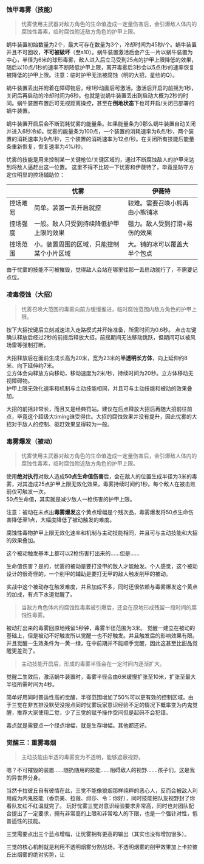 ### 蚀甲毒雾（技能）

> 忧雾使用主武器对敌方角色的生命值造成一定量伤害后，会引爆敌人体内的腐蚀性毒素，临时腐蚀附近敌方角色的护甲上限。

蜗牛装置初始数量为2个，最大可存在数量为3个，冷却时间为45秒/个。蜗牛装置并且不可回收，**不可被破坏**（至s10）。蜗牛装置激活后会产生一片以蜗牛装置为中心，半径为6米的球形毒雾，敌人进入后立马受到25点的护甲上限降低的效果，随后以10点/1秒的速率不断降低护甲上限，离开毒雾后3秒会以5点/秒的速率恢复被降低的护甲上限。注意：临时护甲无法被腐蚀（明的大招，星绘的Q）。

蜗牛装置丢出并附着在障碍物后，经1秒动画后可激活。激活后开启的前摇为1秒，关闭后再启动的冷却时间为6秒。也就是说蜗牛装置丢出到启动大概为2秒的时间。蜗牛装置布置后可无视距离操控，甚至在**倒地状态**下也可开启/关闭已部署的蜗牛装置。  

蜗牛装置开启后会不断消耗忧雾的能量条。如果能量条为0那么蜗牛装置自动关闭并进入6秒冷却。忧雾的能量条为100点，一个装置的消耗速率为6点/秒，两个装置的消耗速率为9点/秒，三个装置的消耗速率为12点/秒。在关闭所有技能后能量条重新恢复，恢复速率为4%/秒。

忧雾的技能是用来控制某一关键枪位/关键区域的，通过不断腐蚀敌人的护甲来达到将敌人逼赶出这一位置。
这里不得不比较一下忧雾和伊薇特了，毕竟是防守方定位明显的控场辅助位：

|      | 忧雾                   | 伊薇特             |
| ---- | -------------------- | --------------- |
| 控场难易 | 简单。装置一丢开启就控          | 较难。需要召唤小熊再由小熊铺冰 |
| 控场强度 | 一般。敌人只受到持续降低护甲上限的效果  | 强力。敌人受到打滑+易伤的效果 |
| 控场范围 | 小。装置周围的区域，只能控制某个小片区域 | 大。铺的冰可以覆盖大半个包点  |
 
由于忧雾的技能不可被摧毁，觉得敌人会站在哪里往那一丢启动就行了，不需要记点位。    

### 凌毒侵蚀（大招）

> 忧雾召唤大范围的毒雾向前方缓慢推进，临时腐蚀范围内敌方角色的护甲上限。

按下大招按键后立刻减速进入走路模式并开始准备，所需时间为0.6秒。  点击左键确认释放后经过2秒的前摇后释放大招，前摇期间无法移动跳跃，但期间可以被风场雷等强制打断。  

大招释放后在面前生成长高为20米，宽为23米的**半透明长方体**，向上延伸约8米、向下延伸约7米。  
立方体会向释放方向移动，移动速度为2米/秒，持续时间为20秒。立方体移动无视障碍物。  
护甲上限无效化速率和机制与主动技能相同，并且可与主动技能和被动的效果叠加。  

大招的前摇非常长，而且又是经典罚站。建议在后点释放大招后再随大招前往前点，毕竟这个超级大timing谁受得住。大招的腐蚀效果并没有提升，因此忧雾的大招对于敌人的控制、驱赶效果显得较为一般。

### 毒雾爆发（被动）

> 忧雾使用主武器对敌方角色的生命值造成一定量伤害后，会引爆敌人体内的腐蚀性毒素，临时腐蚀附近敌方角色的护甲上限。

使用**绝对执行**对敌人造成**50点生命值伤害**后，会在敌人的位置生成半径为3米的毒雾，对其造成25点护甲上限无效化效果，毒雾持续时间约1秒。每个敌人在被击败前仅可触发一次。  
50点生命值，其实就是减少敌人一枪伤害的护甲上限。

注意：被动在未点出**毒雾爆发**这个黄点增幅是个残次品，毒雾爆发将50点生命伤害降低至1点，大幅度降低了被动触发的难度。

腐蚀性毒物护甲上限无效化速率和机制与主动技能相同，并且可与主动技能和大招的效果叠加。

这个被动触发基本上都可以2枪伤害打出来的......但是......

生命值伤害？是的，忧雾的被动是要打没甲的敌人才能触发。个人感觉，这个被动设计的很奇怪的，一个削甲的辅助是要打无甲的敌人触发削甲的被动。  

实战中这个被动存在触发难度，并且加成不多，同时还很依赖与毒雾爆发这个黄点的加成，有点下水道觉醒了。

> 当敌方角色体内的腐蚀性毒素被引爆后，还会在原地形成残留一段时间的腐蚀性毒雾。

被动打出来的毒雾回原地残留5秒钟，毒雾半径范围为3米。
觉醒一建立在被动的基础上，但是被动不好触发所以觉醒一也不好触发。并且触发后的影响效果有限。
并且觉醒一生效条件为一黄一绿，在中前期并不能顺手觉醒，因此这甚至比甜品觉醒更差劲了。

> 主动技能开启后，形成的毒雾半径会在一定时间内逐渐扩大。

觉醒二生效后，激活蜗牛装置时，毒雾半径会由6米缓慢扩张至10米，扩张至最大半径所需时间为4秒。

简单好用同时普适性高的觉醒，半径范围增加了50%可以更有效的控制区域。由于三觉在非五排没默契没报点同时忧雾玩家意识经验不足的情况下概率变为内鬼觉醒，推荐大家使用二觉，少了三觉的赋予操作空间但是起码不会犯错。

毒点就是需要点一个绿点增幅，就是生存增幅。其他都还好。

### 觉醒三：重雾毒烟

> 主动技能由半透的毒雾变为不透明，能够遮蔽视野。

嗯？不可摧毁的装置......随扔随用的技能......阻碍敌人的视野.......孩子们，这是我的异世界分身。


当然卡拉彼丘自有彼情在此，三觉不能像狼烟那样纯粹的恶心人，反而会被敌人利用成为内鬼技能（香奈美、拉薇、绯莎、令：你好），同时技能把队友视野封了你看队友红不红温就完了。
玩好忧雾三觉对意识经验要求非常高，同时也对团队配合提出了一定要求，拥有非常高的上限和非常哈人的下限，也是一个强针对性，低普适性的技能。

三觉需要点出三个蓝点增幅，让忧雾拥有更高的输出（其实也没有增加很多）。

三觉的核心机制就是利用不透明烟雾分割战场，不透明烟雾的削甲效果加上卡拉彼丘出烟雾的绝对劣势，让